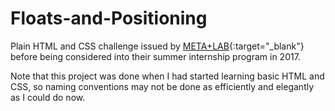 # Floats-and-Positioning
Plain HTML and CSS challenge issued by [META+LAB](https://github.com/csun-metalab/awesome-metalab){:target="_blank"} before being considered into their summer internship program in 2017. 



Note that this project was done when I had started learning basic HTML and CSS, so naming conventions may not be done as efficiently and elegantly as I could do now. 
